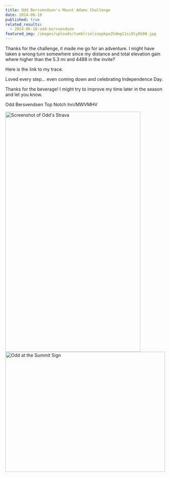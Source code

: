 ```yaml
---
title: Odd Bersvendsen's Mount Adams Challenge
date: 2014-06-10
published: true
related_results:
  - 2014-06-10-odd-bersvendsen
featured_img: /images/uploads/tumblrinlinepkpe2hdmg11si9ly8500.jpg
---
```


<p>Thanks for the challenge, it made me go for an adventure. I might have taken a wrong turn somewhere since my distance and total elevation gain where higher than the 5.3 mi and 4488 in the invite?</p>
<p>Here is the link to my trace.</p>
<p>Loved every step… even coming down and celebrating Independence Day.</p>
<p>Thanks for the beverage! I might try to improve my time later in the season and let you know.</p>
<p>Odd Bersvendsen
Top Notch Inn/MWVMHV</p>
<img src="/images/uploads/oddstrava.png" alt="Screenshot of Odd's Strava" width="423" height="750" class="img-fluid">
<img src="/images/uploads/tumblrinlinepkpe2hdmg11si9ly8500.jpg" alt="Odd at the Summit Sign" width="500" height="375" class="img-fluid">

